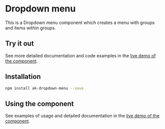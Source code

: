 # Dropdown menu

This is a Dropdown menu component which creates a menu with groups and items within groups.

## Try it out

See more detailed documentation and code examples in the [live demo of the component](https://aui-cdn.atlassian.com/atlaskit/stories/ak-dropdown-menu/@VERSION@/).

## Installation

```sh
npm install ak-dropdown-menu --save
```

## Using the component

See examples of usage and detailed documentation in the [live demo of the component](https://aui-cdn.atlassian.com/atlaskit/stories/ak-dropdown-menu/@VERSION@/).
